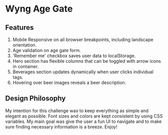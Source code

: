 # Wyng Age Gate

## Features

1. Mobile Responsive on all browser breakpoints, including landscape orientation.
2. Age validation on age gate form.
3. 'Remember me' checkbox saves user data to localStorage.
4. Hero section has flexible columns that can be toggled with arrow icons in container.
5. Beverages section updates dynamically when user clicks individual tags.
6. Hovering over beer images reveals a beer description.

## Design Philosophy

My intention for this challenge was to keep everything as simple and elegant as possible. Font sizes and colors are kept consistent by using CSS variables. My main goal was give the user a fun UI to navigate and to make sure finding necessary information is a breeze. Enjoy!
